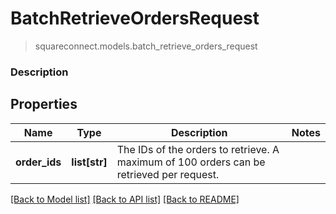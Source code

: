 # BatchRetrieveOrdersRequest
> squareconnect.models.batch_retrieve_orders_request

### Description



## Properties
Name | Type | Description | Notes
------------ | ------------- | ------------- | -------------
**order_ids** | **list[str]** | The IDs of the orders to retrieve. A maximum of 100 orders can be retrieved per request. | 

[[Back to Model list]](../README.md#documentation-for-models) [[Back to API list]](../README.md#documentation-for-api-endpoints) [[Back to README]](../README.md)


